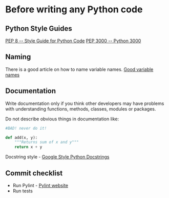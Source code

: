 # Before writing any Python code

## Python Style Guides

[PEP 8 -- Style Guide for Python Code](https://www.python.org/dev/peps/pep-0008)
[PEP 3000 -- Python 3000](https://www.python.org/dev/peps/pep-3000/)

## Naming

There is a good article on how to name variable names. [Good variable names](http://wiki.c2.com/?GoodVariableNames)

## Documentation

Write documentation only if you think other developers may have problems with understanding functions, methods, classes, modules or packages.

Do not describe obvious things in documentation like:
```python
#BAD! never do it!

def add(x, y):
    """Returns sum of x and y"""
    return x + y
``` 

Docstring style - [Google Style Python Docstrings](http://sphinxcontrib-napoleon.readthedocs.io/en/latest/example_google.html)

## Commit checklist

* Run Pylint - [Pylint website](https://www.pylint.org/)
* Run tests
